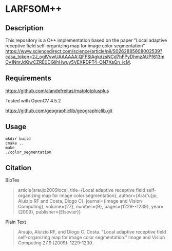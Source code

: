 # LARFSOM++
## Description

This repository is a C++ implementation based on the paper "Local adaptive receptive field self-organizing map for image color segmentation" https://www.sciencedirect.com/science/article/pii/S0262885608002539?casa_token=2J_oglVvwUAAAAAA:QFFSiAgkdzsNCd7hFPyDhmzAUPf613mCv1NnrJdQwCZRE0DGlihHwuy5VEXRDPT4-ON7XaQn_icM.

## Requirements

https://github.com/alandefreitas/matplotplusplus

Tested with OpenCV 4.5.2

https://github.com/geographiclib/geographiclib.git


## Usage

```
mkdir build
cmake ..
make
./color_segmentation
```

## Citation

BibTex

> article{araujo2009local,
>  title={Local adaptive receptive field self-organizing map for image color segmentation},
>  author={Ara{\'u}jo, Aluizio RF and Costa, Diogo C},
>  journal={Image and Vision Computing},
>  volume={27},
>  number={9},
>  pages={1229--1239},
>  year={2009},
>  publisher={Elsevier}}

Plain Text

> Araújo, Aluizio RF, and Diogo C. Costa. "Local adaptive receptive field self-organizing map for image color segmentation." Image and Vision Computing 27.9 (2009): 1229-1239.